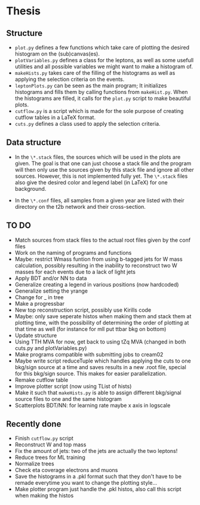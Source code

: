# Thesis

## Structure

- `plot.py` defines a few functions which take care of plotting the desired histogram on the (sub)canvas(es).
- `plotVariables.py` defines a class for the leptons, as well as some usefull utilities and all possible variables we might want to make a histogram of.
- `makeHists.py` takes care of the filling of the histograms as well as applying the selection criteria on the events.
- `leptonPlots.py` can be seen as the main program; It initializes histograms and fills them by calling functions from `makeHist.py`. When the histograms are filled, it calls for the `plot.py` script to make beautiful plots.
- `cutflow.py` is a script which is made for the sole purpose of creating cutflow tables in a LaTeX format.
- `cuts.py` defines a class used to apply the selection criteria.

## Data structure

- In the `\*.stack` files, the sources which will be used in the plots are given. The goal is that one can just choose a stack file and the program will then only use the sources given by this stack file and ignore all other sources. However, this is not implemented fully yet. The `\*.stack` files also give the desired color and legend label (in LaTeX) for one background.

- In the `\*.conf` files, all samples from a given year are listed with their directory on the t2b network and their cross-section.

## TO DO

- Match sources from stack files to the actual root files given by the conf files
- Work on the naming of programs and functions
- Maybe: restrict Wmass funtion from using b-tagged jets for W mass calculation, possibly resulting in the inability to reconstruct two W masses for each events due to a lack of light jets
- Apply BDT and/or NN to data
- Generalize creating a legend in various positions (now hardcoded)
- Generalize setting the yrange
- Change for _ in tree
- Make a progressbar
- New top reconstruction script, possibly use Kirills code
- Maybe: only save seperate histos when making them and stack them at plotting time, with the possibility of determining the order of plotting at that time as well (for instance for mll put ttbar bkg on bottom)
- Update structure
- Using TTH MVA for now, get back to using tZq MVA (changed in both cuts.py and plotVariables.py)
- Make programs compatible with submitting jobs to cream02
- Maybe write script reduceTuple which handles applying the cuts to one bkg/sign source at a time and saves results in a new .root file, special for this bkg/sign source. This makes for easier parallelization.
- Remake cutflow table
- Improve plotter script (now using TList of hists)
- Make it such that `makeHists.py` is able to assign different bkg/signal source files to one and the same histogram
- Scatterplots BDT/NN: for learning rate maybe x axis in logscale

## Recently done

- Finish `cutflow.py` script
- Reconstruct W and top mass
- Fix the amount of jets: two of the jets are actually the two leptons!
- Reduce trees for ML training
- Normalize trees
- Check eta coverage electrons and muons
- Save the histograms in a .pkl format such that they don't have to be remade everytime you want to change the plotting style...
- Make plotter program just handle the .pkl histos, also call this script when making the histos
